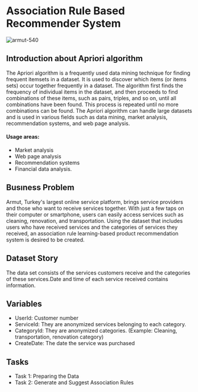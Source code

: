 # Association Rule Based Recommender System

![armut-540](https://user-images.githubusercontent.com/111612847/226070857-11a17f4f-b245-47aa-ada1-b0e7c86201fc.png)

## Introduction about Apriori algorithm
The Apriori algorithm is a frequently used data mining technique for finding frequent itemsets in a dataset. It is used to discover which items (or items sets) occur together frequently in a dataset. The algorithm first finds the frequency of individual items in the dataset, and then proceeds to find combinations of these items, such as pairs, triples, and so on, until all combinations have been found. This process is repeated until no more combinations can be found. The Apriori algorithm can handle large datasets and is used in various fields such as data mining, market analysis, recommendation systems, and web page analysis.
#### Usage areas: 
* Market analysis
* Web page analysis
* Recommendation systems 
* Financial data analysis.

## Busıness Problem
Armut, Turkey's largest online service platform, brings service providers and those who want to receive services together. With just a few taps on their computer or smartphone, users can easily access services such as cleaning, renovation, and transportation. Using the dataset that includes users who have received services and the categories of services they received, an association rule learning-based product recommendation system is desired to be created.

## Dataset Story
The data set consists of the services customers receive and the categories of these services.Date and time of each service received contains information.


## Variables
* UserId: Customer number
* ServiceId: They are anonymized services belonging to each category.
* CategoryId: They are anonymized categories. (Example: Cleaning, transportation, renovation category)
* CreateDate: The date the service was purchased



## Tasks
* Task 1: Preparing the Data
* Task 2: Generate and Suggest Association Rules
